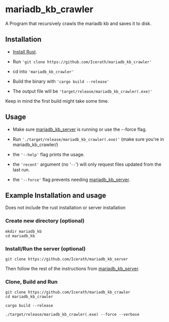# mariadb_kb_crawler

A Program that recursively crawls the mariadb kb and saves it to disk.

## Installation
- [Install Rust](https://www.rust-lang.org/tools/install).

- Run `'git clone https://github.com/Icerath/mariadb_kb_crawler'`
- cd into `'mariadb_kb_crawler'`

- Build the binary with `'cargo build --release'`

- The output file will be `'target/release/mariadb_kb_crawler(.exe)'`

Keep in mind the first build might take some time.
## Usage
- Make sure [mariadb_kb_server](https://github.com/Icerath/mariadb_kb_server) is running or use the --force flag.

- Run `'./target/release/mariadb_kb_crawler(.exe)'` (make sure you're in mariadb_kb_crawler/)

- the `'--help'` flag prints the usage.

- the `'recent'` argument (no '`--`') will only request files updated from the last run.

- the `'--force'` flag prevents needing [mariadb_kb_server](https://github.com/Icerath/mariadb_kb_server).

## Example Installation and usage
Does not include the rust installation or server installation   


### Create new directory (optional)
```
mkdir mariadb_kb
cd mariadb_kb
```

### Install/Run the server (optional)
```
git clone https://github.com/Icerath/mariadb_kb_server
```
Then follow the rest of the instructions from [mariadb_kb_server](https://github.com/Icerath/mariadb_kb_server).

### Clone, Build and Run
```
git clone https://github.com/Icerath/mariadb_kb_crawler
cd mariadb_kb_crawler

cargo build --release

./target/release/mariadb_kb_crawler(.exe) --force --verbose

```